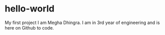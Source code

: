 # hello-world
My first project
I am Megha Dhingra.
I am in 3rd year of engineering and is here on Github to code.
